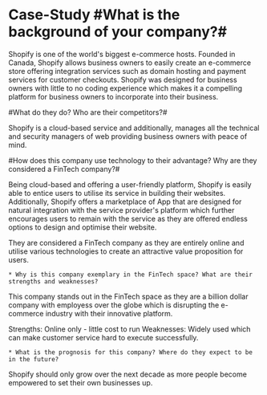 # Case-Study #What is the background of your company?# 

Shopify is one of the world's biggest e-commerce hosts. Founded in Canada, Shopify allows business owners to easily create an e-commerce store offering integration services such as domain hosting and payment services for customer checkouts. Shopify was designed for business owners with little to no coding experience which makes it a compelling platform for business owners to incorporate into their business. 


#What do they do? Who are their competitors?#

Shopify is a cloud-based service and additionally, manages all the technical and security managers of web providing business owners with peace of mind.


 #How does this company use technology to their advantage? Why are they considered a FinTech company?#

Being cloud-based and offering a user-friendly platform, Shopify is easily able to entice users to utilise its service in building their websites. Additionally, Shopify offers a marketplace of App that are designed for natural integration with the service provider's platform which further encourages users to remain with the service as they are offered endless options to design and optimise their website. 

They are considered a FinTech company as they are entirely online and utilise various technologies to create an attractive value proposition for users. 

    * Why is this company exemplary in the FinTech space? What are their strengths and weaknesses?

This company stands out in the FinTech space as they are a billion dollar company with employess over the globe which is disrupting the e-commerce industry with their innovative platform. 

Strengths: Online only - little cost to run 
Weaknesses: Widely used which can make customer service hard to execute successfully. 


    * What is the prognosis for this company? Where do they expect to be in the future?

Shopify should only grow over the next decade as more people become empowered to set their own businesses up. 
